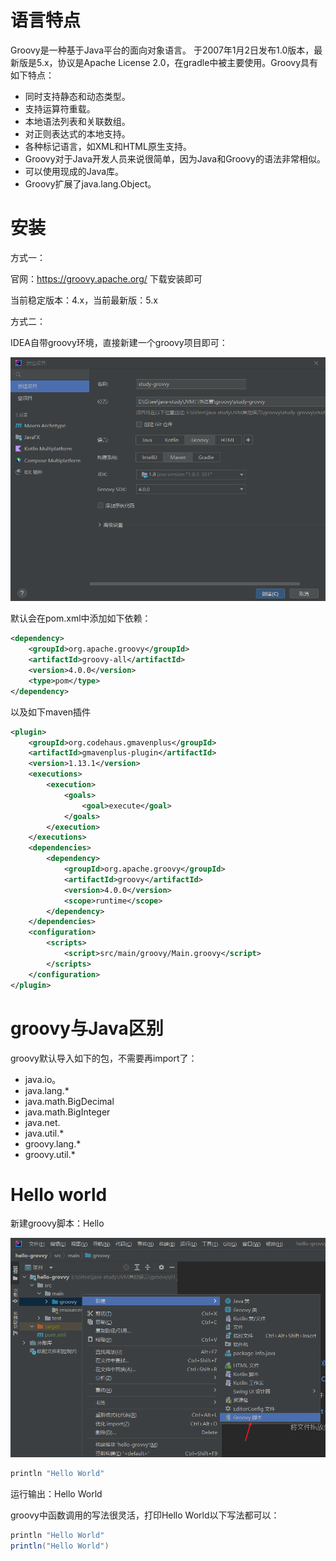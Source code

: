 # 

# 语言特点

Groovy是一种基于Java平台的面向对象语言。 于2007年1月2日发布1.0版本，最新版是5.x，协议是Apache License 2.0，在gradle中被主要使用。Groovy具有如下特点：

- 同时支持静态和动态类型。
- 支持运算符重载。
- 本地语法列表和关联数组。
- 对正则表达式的本地支持。
- 各种标记语言，如XML和HTML原生支持。
- Groovy对于Java开发人员来说很简单，因为Java和Groovy的语法非常相似。
- 可以使用现成的Java库。
- Groovy扩展了java.lang.Object。

# 安装

方式一：

官网：https://groovy.apache.org/ 下载安装即可

当前稳定版本：4.x，当前最新版：5.x



方式二：

IDEA自带groovy环境，直接新建一个groovy项目即可：

![image-20220626181639706](img/Groovy概述.assets/image-20220626181639706.png)

默认会在pom.xml中添加如下依赖：

```xml
<dependency>
    <groupId>org.apache.groovy</groupId>
    <artifactId>groovy-all</artifactId>
    <version>4.0.0</version>
    <type>pom</type>
</dependency>
```

以及如下maven插件

```xml
<plugin>
    <groupId>org.codehaus.gmavenplus</groupId>
    <artifactId>gmavenplus-plugin</artifactId>
    <version>1.13.1</version>
    <executions>
        <execution>
            <goals>
                <goal>execute</goal>
            </goals>
        </execution>
    </executions>
    <dependencies>
        <dependency>
            <groupId>org.apache.groovy</groupId>
            <artifactId>groovy</artifactId>
            <version>4.0.0</version>
            <scope>runtime</scope>
        </dependency>
    </dependencies>
    <configuration>
        <scripts>
            <script>src/main/groovy/Main.groovy</script>
        </scripts>
    </configuration>
</plugin>
```



# groovy与Java区别

groovy默认导入如下的包，不需要再import了：

- java.io。
- java.lang.*
- java.math.BigDecimal
- java.math.BigInteger
- java.net.
- java.util.*
- groovy.lang.*
- groovy.util.*

# Hello world

新建groovy脚本：Hello

![image-20220626182037599](img/Groovy概述.assets/image-20220626182037599.png)

```groovy
println "Hello World"

```

运行输出：Hello World

groovy中函数调用的写法很灵活，打印Hello World以下写法都可以：

```groovy
println "Hello World"
println("Hello World")
```



